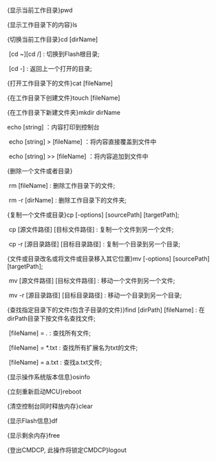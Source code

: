 {显示当前工作目录}pwd

{显示工作目录下的内容}ls

{切换当前工作目录}cd [dirName]

​      [cd ~][cd /] : 切换到Flash根目录;

​      [cd -] : 返回上一个打开的目录;

{打开工作目录下的文件}cat [fileName]

{在工作目录下创建文件}touch [fileName]

{在工作目录下新建文件夹}mkdir dirName

echo [string] ：内容打印到控制台

​      echo [string] > [fileName] ：将内容直接覆盖到文件中

​      echo [string] >> [fileName] ：将内容追加到文件中

{删除一个文件或者目录}

​      rm [fileName] : 删除工作目录下的文件;

​      rm -r [dirName] : 删除工作目录下的文件夹;

{复制一个文件或目录}cp [-options] [sourcePath] [targetPath];

​      cp [源文件路径] [目标文件路径] : 复制一个文件到另一个文件;

​      cp -r [源目录路径] [目标目录路径] : 复制一个目录到另一个目录;

{文件或目录改名或将文件或目录移入其它位置}mv [-options] [sourcePath] [targetPath];

​      mv [源文件路径] [目标文件路径] : 移动一个文件到另一个文件;

​      mv -r [源目录路径] [目标目录路径] : 移动一个目录到另一个目录;

{查找指定目录下的文件(包含子目录的文件)}find [dirPath] [fileName] : 在dirPath目录下按文件名查找文件;

​      [fileName] = *.* : 查找所有文件;

​      [fileName] = *.txt : 查找所有扩展名为txt的文件;

​      [fileName] = a.txt : 查找a.txt文件;

{显示操作系统版本信息}osinfo

{立刻重新启动MCU}reboot

{清空控制台同时释放内存}clear

{显示Flash信息}df

{显示剩余内存}free

{登出CMDCP, 此操作将锁定CMDCP}logout